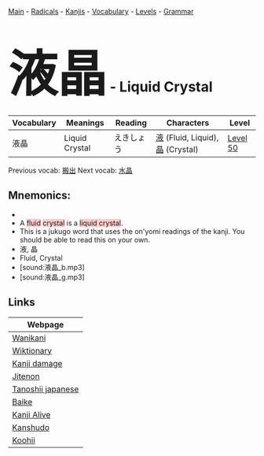 <style> bigfont {font-size: 100px}</style>
[Main](../README.md) -
[Radicals](../radicals.md) -
[Kanjis](../kanjis.md) -
[Vocabulary](../vocabulary.md) -
[Levels](../levels.md) -
[Grammar](../grammar.md)
# <bigfont> 液晶</bigfont> - Liquid Crystal 

| Vocabulary | Meanings | Reading | Characters | Level |
| --- | --- | --- | --- | --- |
| 液晶 | Liquid Crystal | えきしょう |  [液](../kanjis/液.md) (Fluid, Liquid), [晶](../kanjis/晶.md) (Crystal) | [Level 50](../levels/wk_level50.md) |

Previous vocab: [搬出](搬出.md) Next vocab: [水晶](水晶.md) 

## Mnemonics:

* 
* A <span style="background-color:#ffcccb"> fluid</span> <span style="background-color:#ffcccb"> crystal</span> is a <span style="background-color:#ffcccb"> liquid crystal</span>.
* This is a jukugo word that uses the on'yomi readings of the kanji. You should be able to read this on your own.
* 液, 晶
* Fluid, Crystal
* [sound:液晶_b.mp3]
* [sound:液晶_g.mp3]


## Links 

| Webpage |
| --- |
| [Wanikani          ](https://www.wanikani.com/kanji/液晶) |
| [Wiktionary        ](https://en.wiktionary.org/wiki/液晶) |
| [Kanji damage      ](http://www.kanjidamage.com/kanji/search?utf8=✓&q=液晶) |
| [Jitenon           ](https://jitenon.com/kanji/液晶) |
| [Tanoshii japanese ](https://www.tanoshiijapanese.com/dictionary/kanji.cfm?k=液晶) |
| [Baike             ](https://baike.baidu.com/item/液晶) |
| [Kanji Alive       ](https://app.kanjialive.com/液晶) |
| [Kanshudo          ](https://www.kanshudo.com/searchmn?q=液晶) |
| [Koohii            ](https://kanji.koohii.com/study/kanji/液晶) |
